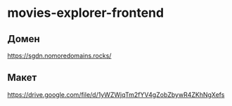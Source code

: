 # movies-explorer-frontend

## Домен

https://sgdn.nomoredomains.rocks/

## Макет

https://drive.google.com/file/d/1yWZWjqTm2fYV4gZobZbywR4ZKhNgXefs
